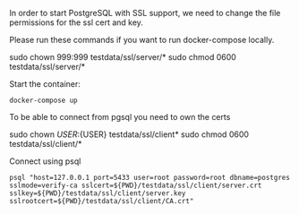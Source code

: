 In order to start PostgreSQL with SSL support, we need to change the file permissions
for the ssl cert and key.

Please run these commands if you want to run docker-compose locally.

sudo chown 999:999 testdata/ssl/server/*
sudo chmod 0600 testdata/ssl/server/*

Start the container:
```
docker-compose up
```

To be able to connect from pgsql you need to own the certs

sudo chown ${USER}:${USER} testdata/ssl/client*
sudo chmod 0600 testdata/ssl/client/*

Connect using psql

```
psql "host=127.0.0.1 port=5433 user=root password=root dbname=postgres sslmode=verify-ca sslcert=${PWD}/testdata/ssl/client/server.crt sslkey=${PWD}/testdata/ssl/client/server.key sslrootcert=${PWD}/testdata/ssl/client/CA.crt"
```

